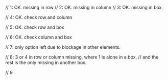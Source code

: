 // 1: OK. missing in row
// 2: OK. missing in column
// 3: OK. missing in box.

// 4: OK. check row and column

// 5: OK. check row and box

// 6: OK. check column and box

// 7: only option left due to blockage in other elements.

// 8: 3 or 4 in row or column missing, where 1 is alone in a box,
// and the rest is the only missing in another box.

// 9
